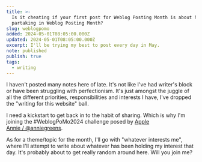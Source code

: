 ```yaml
---
title: >-
  Is it cheating if your first post for Weblog Posting Month is about how you're
  partaking in Weblog Posting Month?
slug: weblogpomo
added: 2024-05-01T08:05:00.000Z
updated: 2024-05-01T08:05:00.000Z
excerpt: I'll be trying my best to post every day in May.
note: published
publish: true
tags:
  - writing
---
```


I haven't posted many notes here of late. It's not like I've had writer's block or have been struggling with perfectionism. It's just amongst the juggle of all the different priorities, responsibilities and interests I have, I've dropped the "writing for this website" ball.

I need a kickstart to get back in to the habit of sharing. Which is why I'm joining the #WeblogPoMo2024 challenge posed by [Apple Annie / @anniegreens](https://weblog.anniegreens.lol/weblog-posting-month-2024).

As for a theme/topic for the month, I'll go with "whatever interests me", where I'll attempt to write about whatever has been holding my interest that day. It's probably about to get really random around here. Will you join me?

